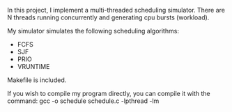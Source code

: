 In this project, I implement a multi-threaded scheduling simulator. There are N threads running concurrently and generating cpu bursts (workload). 

My simulator simulates the following scheduling algorithms:
- FCFS
- SJF
- PRIO
- VRUNTIME

Makefile is included.

If you wish to compile my program directly, you can compile it with the command:
  gcc -o schedule schedule.c -lpthread -lm
